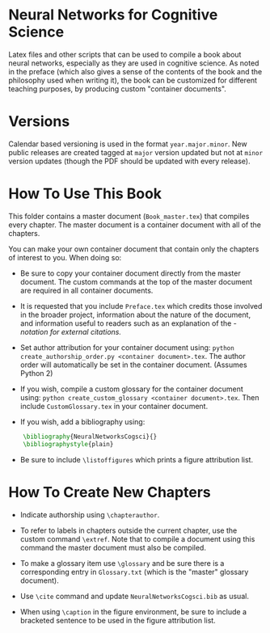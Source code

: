 # Neural Networks for Cognitive Science

Latex files and other scripts that can be used to compile a book about neural networks, especially as they are used in cognitive science. As noted in the preface (which also gives a sense of the contents of the book and the philosophy used when writing it), the book can be customized for different teaching purposes, by producing custom "container documents".

# Versions

Calendar based versioning is used in the format `year.major.minor`.  New public releases are created tagged at `major` version updated but not at `minor` version updates (though the PDF should be updated with every release).

# How To Use This Book

This folder contains a master document (`Book_master.tex`) that compiles every chapter. The master document is a container document with all of the chapters.

You can make your own container document that contain only the chapters of interest to you. When doing so:

- Be sure to copy your container document directly from the master document. The custom commands at the top of the master document are required in all container documents.

- It is requested that you include `Preface.tex` which credits those involved in the broader project, information about the nature of the document, and information useful to readers such as an explanation of the *-notation for external citations.*

- Set author attribution for your container document using: `python create_authorship_order.py <container document>.tex`. The author order will automatically be set in the container document. (Assumes Python 2)

- If you wish, compile a custom glossary for the container document using: `python create_custom_glossary <container document>.tex`. Then include `CustomGlossary.tex` in your container document.

- If you wish, add a bibliography using:
```latex
	\bibliography{NeuralNetworksCogsci}{}
	\bibliographystyle{plain}
```

- Be sure to include `\listoffigures` which prints a figure attribution list.

# How To Create New Chapters

- Indicate authorship using `\chapterauthor`.
	<!-- Add parameters indicating author weight -->

- To refer to labels in chapters outside the current chapter, use the custom command `\extref`. Note that to compile a document using this command the master document must also be compiled.

- To make a glossary item use `\glossary` and be sure there is a corresponding entry in `Glossary.txt` (which is the "master" glossary document).

- Use `\cite` command and update `NeuralNetworksCogsci.bib` as usual.

- When using `\caption` in the figure environment, be sure to include a bracketed sentence to be used in the figure attribution list.